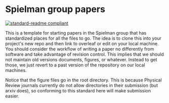 # Spielman group papers

[![standard-readme compliant](https://img.shields.io/badge/readme%20style-standard-brightgreen.svg?style=flat-square)](https://github.com/RichardLitt/standard-readme)

This is a template for starting papers in the Spielman group that has standardized places for all the files to go.  The idea is to clone this into your project's new repo and then link to overleaf or edit on your local machine.  You should consider the workflow of writing a paper no differently from software and take advantage of revision control.  This implies that we should not maintain old versions documents, figures, or whatever.  Instead to get those, we just revert to a past version of the repository on our local machines.

Notice that the figure files go in the root directory.  This is because Physical Review journals currently do not allow directories in their submission (but arxiv does), so conforming to this standard here will make submission easier.
